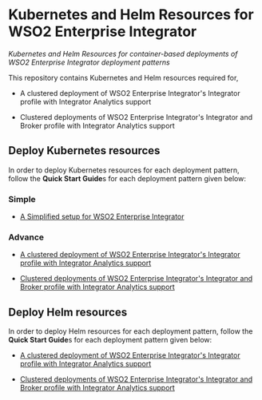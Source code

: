 # Kubernetes and Helm Resources for WSO2 Enterprise Integrator
*Kubernetes and Helm Resources for container-based deployments of WSO2 Enterprise Integrator deployment patterns*

This repository contains Kubernetes and Helm resources required for,

* A clustered deployment of WSO2 Enterprise Integrator's Integrator profile with Integrator Analytics support

* Clustered deployments of WSO2 Enterprise Integrator's Integrator and Broker profile with Integrator Analytics support

## Deploy Kubernetes resources

In order to deploy Kubernetes resources for each deployment pattern, follow the **Quick Start Guide**s for each deployment pattern
given below:

### Simple

* [A Simplified setup for WSO2 Enterprise Integrator](simple/single-script/README.md)

### Advance

* [A clustered deployment of WSO2 Enterprise Integrator's Integrator profile with Integrator Analytics support](advance/integrator-analytics/README.md)

* [Clustered deployments of WSO2 Enterprise Integrator's Integrator and Broker profile with Integrator Analytics support](advance/integrator-broker-analytics/README.md)

## Deploy Helm resources

In order to deploy Helm resources for each deployment pattern, follow the **Quick Start Guide**s for each deployment pattern
given below:

* [A clustered deployment of WSO2 Enterprise Integrator's Integrator profile with Integrator Analytics support](advance/helm/integrator-with-analytics/README.md)

* [Clustered deployments of WSO2 Enterprise Integrator's Integrator and Broker profile with Integrator Analytics support](advance/helm/integrator-broker-with-analytics/README.md)
